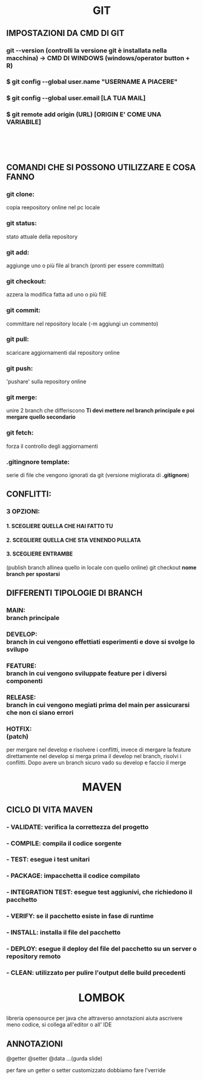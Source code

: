 # <p align="center"> **GIT** </p>

## **IMPOSTAZIONI DA CMD DI GIT**

### git --version (controlli la versione git è installata nella macchina) -> **CMD DI WINDOWS (windows/operator button + R)**
### $ git config --global user.name "**USERNAME A PIACERE**"
### $ git config --global user.email [**LA TUA MAIL**]
### $ git remote add origin (URL) [**ORIGIN E' COME UNA VARIABILE**]
<br><br><br>

## **COMANDI CHE SI POSSONO UTILIZZARE E COSA FANNO**

### **git clone:** <br>
copia reepository online nel pc locale

### **git status:** <br>
stato attuale della repository

### **git add:** <br>
aggiunge uno o più file al branch (pronti per essere committati)

### **git checkout:** <br>
azzera la modifica fatta ad uno o più filE

### **git commit:** <br>
committare nel repository locale (-m aggiungi un commento)

### **git pull:** <br>
scaricare aggiornamenti dal repository online

### **git push:** <br>
'pushare' sulla repository online

### **git merge:** <br>
unire 2 branch che differiscono
**Ti devi mettere nel branch principale e poi mergare quello secondario**

### **git fetch:** <br>
forza il controllo degli aggiornamenti

### **.gitingnore template:**
serie di file che vengono ignorati da git (versione migliorata di **.gitignore**)

## CONFLITTI: 
### **3 OPZIONI:**
#### **1. SCEGLIERE QUELLA CHE HAI FATTO TU**
#### **2. SCEGLIERE QUELLA CHE STA VENENDO PULLATA**
#### **3. SCEGLIERE ENTRAMBE**

(publish branch allinea quello in locale con quello online)
git checkout **nome branch per spostarsi**

## **DIFFERENTI TIPOLOGIE DI BRANCH**
### **MAIN**: <br> branch principale
### **DEVELOP**: <br> branch in cui vengono effettiati esperimenti e dove si svolge lo svilupo
### **FEATURE**: <br> branch in cui vengono sviluppate feature per i diversi componenti
### **RELEASE**: <br> branch in cui vengono megiati prima del main per assicurarsi che non ci siano errori
### **HOTFIX**: <br> (patch)

per mergare nel develop e risolvere i conflitti, invece di mergare la feature direttamente nel develop
si merga prima il develop nel branch, risolvi i conflitti. Dopo avere un branch sicuro vado su develop e faccio il merge

# <p align="center">**MAVEN**</p>
## CICLO DI VITA MAVEN
### - VALIDATE: verifica la correttezza del progetto
### - COMPILE: compila il codice sorgente
### - TEST: esegue i test unitari
### - PACKAGE: impacchetta il codice compilato
### - INTEGRATION TEST: esegue test aggiunivi, che richiedono il pacchetto
### - VERIFY: se il pacchetto esiste in fase di runtime
### - INSTALL: installa il file del pacchetto
### - DEPLOY: esegue il deploy del file del pacchetto su un server o repository remoto
### - CLEAN: utilizzato per pulire l'output delle build precedenti

# <p align="center">**LOMBOK**</p>
libreria opensource per java che attraverso annotazioni aiuta ascrivere meno codice, si collega all'editor o all' IDE

## ANNOTAZIONI
@getter
@setter
@data
...(gurda slide)

per fare un getter o setter customizzato dobbiamo fare l'verride
